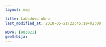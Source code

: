 ```yaml
---
layout: map

title: Labudovo okno
last_modified_at: 2018-05-21T22:45:19+02:00

WDPA: [903021]
geoSrbija:
---
```

